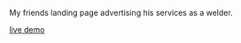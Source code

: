 My friends landing page advertising his services as a welder.

[live demo](https://grzesiekkozdroj.github.io/spawacz/)
